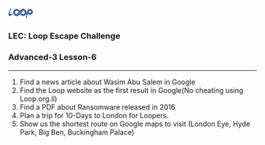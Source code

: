 <img src='../loop.png' width='10%'>

### LEC: Loop Escape Challenge
### Advanced-3 Lesson-6
---
1. Find a news article about Wasim Abu Salem in Google
2. Find the Loop website as the first result in Google(No cheating using Loop.org.il)
3. Find a PDF about Ransomware released in 2016
4. Plan a trip for 10-Days to London for Loopers.
5. Show us the shortest route on Google maps to visit (London Eye, Hyde Park, Big Ben, Buckingham Palace)
